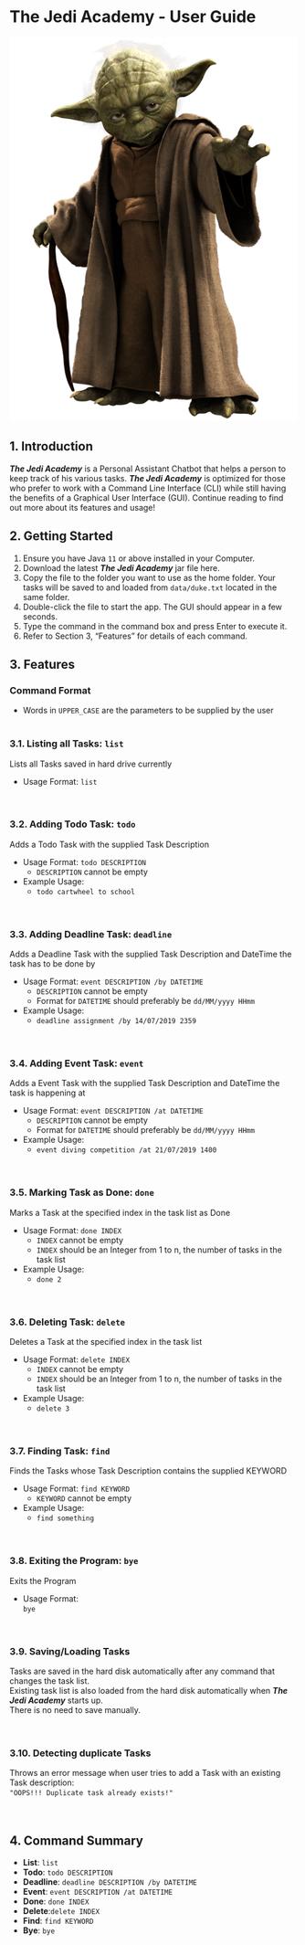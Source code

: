 # The Jedi Academy - User Guide
![Yoda](/src/main/resources/images/Yoda.png)

## 1. Introduction
_**The Jedi Academy**_ is a Personal Assistant Chatbot that helps a person to keep track of his various tasks. _**The Jedi Academy**_ is optimized for those who prefer to work with a Command Line Interface (CLI) while still having the benefits of a Graphical User Interface (GUI). Continue reading to find out more about its features and usage!

## 2. Getting Started
1. Ensure you have Java `11` or above installed in your Computer.
2. Download the latest _**The Jedi Academy**_ jar file here.
3. Copy the file to the folder you want to use as the home folder. Your tasks will be saved to and loaded from `data/duke.txt` located in the same folder.
4. Double-click the file to start the app. The GUI should appear in a few seconds.
5. Type the command in the command box and press Enter to execute it.
6. Refer to Section 3, “Features” for details of each command.

## 3. Features 
### Command Format
* Words in `UPPER_CASE` are the parameters to be supplied by the user
<br/><br/> 

### 3.1. Listing all Tasks: `list` 
Lists all Tasks saved in hard drive currently    
* Usage Format: `list`    
<br/><br/> 

### 3.2. Adding Todo Task: `todo`     
Adds a Todo Task with the supplied Task Description     
* Usage Format: `todo DESCRIPTION`  
  * `DESCRIPTION` cannot be empty
* Example Usage:    
  * `todo cartwheel to school`  
<br/><br/> 

### 3.3. Adding Deadline Task: `deadline` 
Adds a Deadline Task with the supplied Task Description and DateTime the task has to be done by    
* Usage Format: `event DESCRIPTION /by DATETIME`    
  * `DESCRIPTION` cannot be empty
  * Format for `DATETIME` should preferably be `dd/MM/yyyy HHmm`
* Example Usage:    
  * `deadline assignment /by 14/07/2019 2359`  
<br/><br/> 

### 3.4. Adding Event Task: `event`     
Adds a Event Task with the supplied Task Description and DateTime the task is happening at   
* Usage Format: `event DESCRIPTION /at DATETIME`
  * `DESCRIPTION` cannot be empty
  * Format for `DATETIME` should preferably be `dd/MM/yyyy HHmm`
* Example Usage:     
  * `event diving competition /at 21/07/2019 1400`    
<br/><br/> 

### 3.5. Marking Task as Done: `done`  
Marks a Task at the specified index in the task list as Done    
* Usage Format: `done INDEX` 
  * `INDEX` cannot be empty
  * `INDEX` should be an Integer from 1 to n, the number of tasks in the task list
* Example Usage:    
  * `done 2`    
<br/><br/> 

### 3.6. Deleting Task: `delete` 
Deletes a Task at the specified index in the task list    
* Usage Format: `delete INDEX`   
  * `INDEX` cannot be empty
  * `INDEX` should be an Integer from 1 to n, the number of tasks in the task list
* Example Usage:    
  * `delete 3 `   
<br/><br/> 

### 3.7. Finding Task: `find` 
Finds the Tasks whose Task Description contains the supplied KEYWORD    
* Usage Format: `find KEYWORD`    
  * `KEYWORD` cannot be empty
* Example Usage:    
  * `find something`    
<br/><br/> 

### 3.8. Exiting the Program: `bye` 
Exits the Program    
* Usage Format:     
`bye`    
<br/><br/> 

### 3.9. Saving/Loading Tasks
Tasks are saved in the hard disk automatically after any command that changes the task list.    
Existing task list is also loaded from the hard disk automatically when _**The Jedi Academy**_ starts up.    
There is no need to save manually.      
<br/><br/> 
  
### 3.10. Detecting duplicate Tasks 
Throws an error message when user tries to add a Task with an existing Task description:    
`"OOPS!!! Duplicate task already exists!"`    
<br/><br/> 
 
## 4. Command Summary
* **List**: `list`
* **Todo**: `todo DESCRIPTION`
* **Deadline**: `deadline DESCRIPTION /by DATETIME`
* **Event**: `event DESCRIPTION /at DATETIME`
* **Done**: `done INDEX`
* **Delete**:`delete INDEX`
* **Find**: `find KEYWORD`
* **Bye**: `bye`
